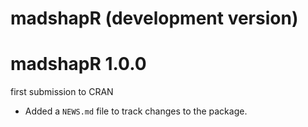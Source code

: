 # madshapR (development version)

# madshapR 1.0.0
first submission to CRAN

* Added a `NEWS.md` file to track changes to the package.
